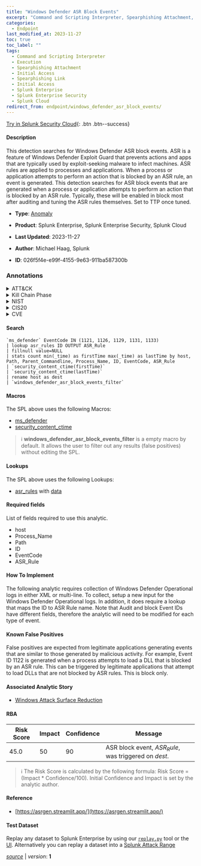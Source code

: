 ```yaml
---
title: "Windows Defender ASR Block Events"
excerpt: "Command and Scripting Interpreter, Spearphishing Attachment, Spearphishing Link"
categories:
  - Endpoint
last_modified_at: 2023-11-27
toc: true
toc_label: ""
tags:
  - Command and Scripting Interpreter
  - Execution
  - Spearphishing Attachment
  - Initial Access
  - Spearphishing Link
  - Initial Access
  - Splunk Enterprise
  - Splunk Enterprise Security
  - Splunk Cloud
redirect_from: endpoint/windows_defender_asr_block_events/
---
```




[Try in Splunk Security Cloud](https://www.splunk.com/en_us/cyber-security.html){: .btn .btn--success}

#### Description

This detection searches for Windows Defender ASR block events. ASR is a feature of Windows Defender Exploit Guard that prevents actions and apps that are typically used by exploit-seeking malware to infect machines. ASR rules are applied to processes and applications. When a process or application attempts to perform an action that is blocked by an ASR rule, an event is generated. This detection searches for ASR block events that are generated when a process or application attempts to perform an action that is blocked by an ASR rule. Typically, these will be enabled in block most after auditing and tuning the ASR rules themselves. Set to TTP once tuned.

- **Type**: [Anomaly](https://github.com/splunk/security_content/wiki/Detection-Analytic-Types)
- **Product**: Splunk Enterprise, Splunk Enterprise Security, Splunk Cloud

- **Last Updated**: 2023-11-27
- **Author**: Michael Haag, Splunk
- **ID**: 026f5f4e-e99f-4155-9e63-911ba587300b

### Annotations
<details>
  <summary>ATT&CK</summary>

<div markdown="1">

#### [ATT&CK](https://attack.mitre.org/)

| ID          | Technique   | Tactic         |
| ----------- | ----------- |--------------- |
| [T1059](https://attack.mitre.org/techniques/T1059/) | Command and Scripting Interpreter | Execution |

| [T1566.001](https://attack.mitre.org/techniques/T1566/001/) | Spearphishing Attachment | Initial Access |

| [T1566.002](https://attack.mitre.org/techniques/T1566/002/) | Spearphishing Link | Initial Access |

</div>
</details>


<details>
  <summary>Kill Chain Phase</summary>

<div markdown="1">

* Installation
* Delivery


</div>
</details>


<details>
  <summary>NIST</summary>

<div markdown="1">

* DE.AE



</div>
</details>

<details>
  <summary>CIS20</summary>

<div markdown="1">

* CIS 10



</div>
</details>

<details>
  <summary>CVE</summary>

<div markdown="1">


</div>
</details>


#### Search

```
`ms_defender` EventCode IN (1121, 1126, 1129, 1131, 1133) 
| lookup asr_rules ID OUTPUT ASR_Rule 
| fillnull value=NULL 
| stats count min(_time) as firstTime max(_time) as lastTime by host, Path, Parent_Commandline, Process_Name, ID, EventCode, ASR_Rule 
| `security_content_ctime(firstTime)` 
| `security_content_ctime(lastTime)`
| rename host as dest 
| `windows_defender_asr_block_events_filter`
```

#### Macros
The SPL above uses the following Macros:
* [ms_defender](https://github.com/splunk/security_content/blob/develop/macros/ms_defender.yml)
* [security_content_ctime](https://github.com/splunk/security_content/blob/develop/macros/security_content_ctime.yml)

> :information_source:
> **windows_defender_asr_block_events_filter** is a empty macro by default. It allows the user to filter out any results (false positives) without editing the SPL.

#### Lookups
The SPL above uses the following Lookups:

* [asr_rules](https://github.com/splunk/security_content/blob/develop/lookups/asr_rules.yml) with [data](https://github.com/splunk/security_content/tree/develop/lookups/asr_rules.csv)



#### Required fields
List of fields required to use this analytic.
* host
* Process_Name
* Path
* ID
* EventCode
* ASR_Rule



#### How To Implement
The following analytic requires collection of Windows Defender Operational logs in either XML or multi-line. To collect, setup a new input for the Windows Defender Operational logs. In addition, it does require a lookup that maps the ID to ASR Rule name. Note that Audit and block Event IDs have different fields, therefore the analytic will need to be modified for each type of event.
#### Known False Positives
False positives are expected from legitimate applications generating events that are similar to those generated by malicious activity. For example, Event ID 1122 is generated when a process attempts to load a DLL that is blocked by an ASR rule. This can be triggered by legitimate applications that attempt to load DLLs that are not blocked by ASR rules. This is block only.

#### Associated Analytic Story
* [Windows Attack Surface Reduction](/stories/windows_attack_surface_reduction)




#### RBA

| Risk Score  | Impact      | Confidence   | Message      |
| ----------- | ----------- |--------------|--------------|
| 45.0 | 50 | 90 | ASR block event, $ASR_Rule$, was triggered on $dest$. |


> :information_source:
> The Risk Score is calculated by the following formula: Risk Score = (Impact * Confidence/100). Initial Confidence and Impact is set by the analytic author.


#### Reference

* [https://asrgen.streamlit.app/](https://asrgen.streamlit.app/)



#### Test Dataset
Replay any dataset to Splunk Enterprise by using our [`replay.py`](https://github.com/splunk/attack_data#using-replaypy) tool or the [UI](https://github.com/splunk/attack_data#using-ui).
Alternatively you can replay a dataset into a [Splunk Attack Range](https://github.com/splunk/attack_range#replay-dumps-into-attack-range-splunk-server)




[*source*](https://github.com/splunk/security_content/tree/develop/detections/endpoint/windows_defender_asr_block_events.yml) \| *version*: **1**